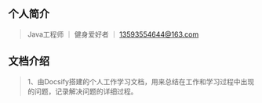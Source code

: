 ## 个人简介

> Java工程师   ｜    健身爱好者   ｜   13593554644@163.com

## 文档介绍

> 1、由Docsify搭建的个人工作学习文档，用来总结在工作和学习过程中出现的问题，记录解决问题的详细过程。
